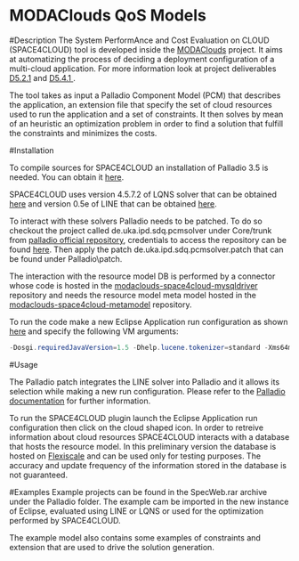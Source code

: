 MODAClouds QoS Models
==========================

#Description
The System PerformAnce and Cost Evaluation on CLOUD (SPACE4CLOUD) tool is developed inside the [MODAClouds](http://www.modaclouds.eu/) project. It aims at automatizing the process of deciding a deployment configuration of a multi-cloud application. For more information look at project deliverables [D5.2.1](http://www.modaclouds.eu/wp-content/uploads/2012/09/MODAClouds_D5.2.1_MODACloudMLQoSAbstractionsAndPredictionModelsSpecificationInitialVersion.pdf) and [D5.4.1 ](http://www.modaclouds.eu/wp-content/uploads/2012/09/MODAClouds_D5.4.1_PredictionAndCostAssessmentToolProofOfConcept.pdf). 

The tool takes as input a Palladio Component Model (PCM) that describes the application, an extension file that specify the set of cloud resources used to run the application and a set of constraints. It then solves by mean of an heuristic an optimization problem in order to find a solution that fulfill the constraints and minimizes the costs. 

#Installation

To compile sources for SPACE4CLOUD an installation of Palladio 3.5 is needed. You can obtain it [here](http://www.palladio-simulator.com/tools/download/).

SPACE4CLOUD uses version 4.5.7.2 of LQNS solver that can be obtained [here](http://www.sce.carleton.ca/rads/lqns/lqn-documentation/) and version 0.5e of LINE that can be obtained [here](). 

To interact with these solvers Palladio needs to be patched. To do so checkout the project called de.uka.ipd.sdq.pcmsolver under Core/trunk from [palladio official repository](https://svnserver.informatik.kit.edu/i43/svn/code/Palladio/Core/trunk/Solver/de.uka.ipd.sdq.pcmsolver/), credentials to access the repository can be found [here](https://sdqweb.ipd.kit.edu/wiki/Palladio_Component_Model).
Then apply the patch de.uka.ipd.sdq.pcmsolver.patch that can be found under Palladio\patch. 

The interaction with the resource model DB is performed by a connector whose code is hosted in the [modaclouds-space4cloud-mysqldriver](https://github.com/deib-polimi/modaclouds-space4cloud-mysqldriver) repository and needs the resource model meta model hosted in the [modaclouds-space4cloud-metamodel](https://github.com/deib-polimi/modaclouds-space4cloud-metamodel) repository. 

To run the code make a new Eclipse Application run configuration as shown [here](http://help.eclipse.org/juno/index.jsp?topic=%2Forg.eclipse.pde.doc.user%2Fguide%2Ftools%2Flaunchers%2Feclipse_application_launcher.htm) and specify the following VM arguments:
```java
-Dosgi.requiredJavaVersion=1.5 -Dhelp.lucene.tokenizer=standard -Xms64m -Xmx512m -XX:+CMSClassUnloadingEnabled -XX:MaxPermSize=128M
```

#Usage

The Palladio patch integrates the LINE solver into Palladio and it allows its selection while making a new run configuration. Please refer to the [Palladio documentation](https://sdqweb.ipd.kit.edu/wiki/Palladio_Component_Model/Documentation,_Tutorials,_and_Screencasts) for further information. 

To run the SPACE4CLOUD plugin launch the Eclipse Application run configuration then click on the cloud shaped icon.
In order to retreive information about cloud resources SPACE4CLOUD interacts with a database that hosts the resource model. In this preliminary version the database is hosted on [Flexiscale](http://www.flexiscale.com/) and can be used only for testing purposes. The accuracy and update frequency of the information stored in the database is not guaranteed. 

#Examples
Example projects can be found in the SpecWeb.rar archive under the Palladio folder. The example cam be imported in the new instance of Eclipse, evaluated using LINE or LQNS or used for the optimization performed by SPACE4CLOUD. 

The example model also contains some examples of constraints and extension that are used to drive the solution generation. 
